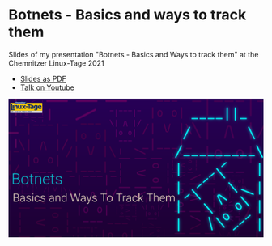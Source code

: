 # Botnets - Basics and ways to track them

Slides of my presentation "Botnets - Basics and Ways to track them" at the Chemnitzer Linux-Tage 2021

* [Slides as PDF](%5BTALK_SLIDES%5D%20CLT_2021_botnets_basics_and_ways_to_track_them.pdf)
* [Talk on Youtube](https://www.youtube.com/watch?v=uSoDobmWtNU)

![Layout](cover.png)


